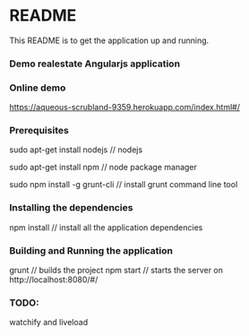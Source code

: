 # README #

This README is to get the application up and running.

### Demo realestate Angularjs application ###

### Online demo ###
https://aqueous-scrubland-9359.herokuapp.com/index.html#/

### Prerequisites ###
sudo apt-get install nodejs // nodejs

sudo apt-get install npm    // node package manager

sudo npm install -g grunt-cli // install grunt command line tool

### Installing the dependencies ###
npm install // install all the application dependencies

### Building and Running the application ###
grunt     // builds the project
npm start // starts the server on http://localhost:8080/#/

### TODO: ###
watchify and liveload
